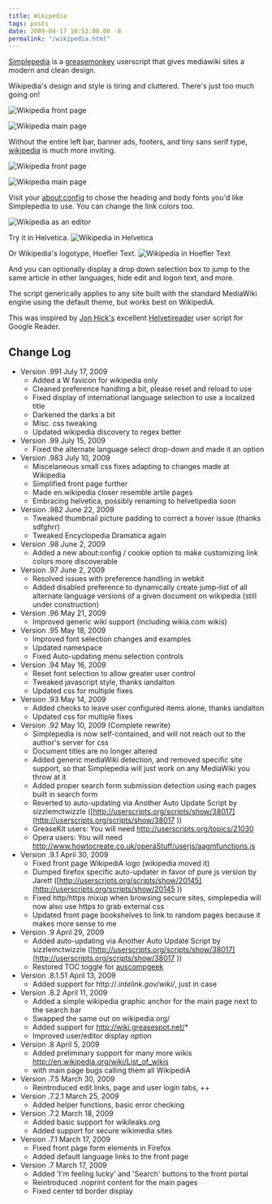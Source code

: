 ```yaml
---
title: Wikipedia
tags: posts
date: 2009-04-17 10:53:00.00 -8
permalink: "/wikipedia.html"
---
```

[Simplepedia](http://userscripts.org/scripts/show/42312) is a
[greasemonkey](http://en.wikipedia.org/wiki/Greasemonkey) userscript that
gives mediawiki sites a modern and clean design.

Wikipedia's design and style is tiring and cluttered. There's just too much
going on!

![Wikipedia front page](/images/wikipedia.off.png)

![Wikipedia main page](/images/en.wikipedia.off.png)


Without the entire left bar, banner ads, footers, and tiny sans serif type,
[wikipedia](http://www.wikipedia.org/) is much more inviting.

![Wikipedia front page](/images/wikipedia.png)

![Wikipedia main page](/images/en.wikipedia.png)


Visit your [about:config](about:config) to chose the heading and body fonts
you'd like Simplepedia to use. You can change the link colors too.

![Wikipedia as an editor](/images/prefs.png)

Try it in Helvetica. ![Wikipedia in Helvetica](/images/helvetica.png)

Or Wikipedia's logotype, Hoefler Text. ![Wikipedia in Hoefler Text](/images/hoefler.png)


And you can optionally display a drop down selection box to jump to the same
article in other languages, hide edit and logon text, and more.

The script generically applies to any site built with the standard MediaWiki
engine using the default theme, but works best on WikipediA.

This was inspired by [Jon Hick's](http://hicksdesign.co.uk/) excellent
[Helvetireader](http://helvetireader.com/) user script for Google Reader.

## Change Log

  * Version .991 July 17, 2009
    * Added a W favicon for wikipedia only
    * Cleaned preference handling a bit, please reset and reload to use
    * Fixed display of international language selection to use a localized title
    * Darkened the darks a bit
    * Misc. css tweaking
    * Updated wikipedia discovery to regex better
  * Version .99 July 15, 2009
    * Fixed the alternate language select drop-down and made it an option
  * Version .983 July 10, 2009
    * Miscelaneous small css fixes adapting to changes made at Wikipedia
    * Simplified front page further
    * Made en.wikipedia closer resemble artile pages
    * Embracing helvetica, possibly renaming to helvetipedia soon
  * Version .982 June 22, 2009
    * Tweaked thumbnail picture padding to correct a hover issue (thanks sdfghrr)
    * Tweaked Encyclopedia Dramatica again
  * Version .98 June 2, 2009
    * Added a new about:config / cookie option to make customizing link colors more discoverable
  * Version .97 June 2, 2009
    * Resolved issues with preference handling in webkit
    * Added disabled preference to dynamically create jump-list of all alternate language versions of a given document on wikipedia (still under construction)
  * Version .96 May 21, 2009
    * Improved generic wiki support (including wikia.com wikis)
  * Version .95 May 18, 2009
    * Improved font selection changes and examples
    * Updated namespace
    * Fixed Auto-updating menu selection controls
  * Version .94 May 16, 2009
    * Reset font selection to allow greater user control
    * Tweaked javascript style, thanks iandalton
    * Updated css for multiple fixes
  * Version .93 May 14, 2009
    * Added checks to leave user configured items alone, thanks iandalton
    * Updated css for multiple fixes
  * Version .92 May 10, 2009 (Complete rewrite)
    * Simplepedia is now self-contained, and will not reach out to the author's server for css
    * Document titles are no longer altered
    * Added generic mediaWiki detection, and removed specific site support, so that Simplepedia will just work on any MediaWiki you throw at it
    * Added proper search form submission detection using each pages built in search form
    * Reverted to auto-updating via Another Auto Update Script by sizzlemctwizzle ([http://userscripts.org/scripts/show/38017](http://userscripts.org/scripts/show/38017 ))
    * GreaseKit users: You will need <http://userscripts.org/topics/21030>
    * Opera users: You will need <http://www.howtocreate.co.uk/operaStuff/userjs/aagmfunctions.js>
  * Version .9.1 April 30, 2009
    * Fixed front page WikipediA logo (wikipedia moved it)
    * Dumped firefox specific auto-updater in favor of pure js version by Jarett ([http://userscripts.org/scripts/show/20145](http://userscripts.org/scripts/show/20145 ))
    * Fixed http/https mixup when browsing secure sites, simplepedia will now also use https to grab external css
    * Updated front page bookshelves to link to random pages because it makes more sense to me
  * Version .9 April 29, 2009
    * Added auto-updating via Another Auto Update Script by sizzlemctwizzle ([http://userscripts.org/scripts/show/38017](http://userscripts.org/scripts/show/38017 ))
    * Restored TOC toggle for [auscompgeek](http://userscripts.org/users/87567)
  * Version .8.1.51 April 13, 2009
    * Added support for http://*.intelink.gov/wiki/*, just in case
  * Version .8.2 April 11, 2009
    * Added a simple wikipedia graphic anchor for the main page next to the search bar
    * Swapped the same out on wikipedia.org/
    * Added support for http://wiki.greasespot.net/*
    * Improved user/editor display option
  * Version .8 April 5, 2009
    * Added preliminary support for many more wikis http://en.wikipedia.org/wiki/List_of_wikis
    * with main page bugs calling them all WikipediA
  * Version .7.5 March 30, 2009
    * Reintroduced edit links, page and user login tabs, ++
  * Version .7.2.1 March 25, 2009
    * Added helper functions, basic error checking
  * Version .7.2 March 18, 2009
    * Added basic support for wikileaks.org
    * Added support for secure wikimedia sites
  * Version .7.1 March 17, 2009
    * Fixed front page form elements in Firefox
    * Added default language links to the front page
  * Version .7 March 17, 2009
    * Added 'I'm feeling lucky' and 'Search' buttons to the front portal
    * Reintroduced .noprint content for the main pages
    * Fixed center td border display

